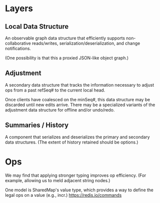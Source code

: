 # Layers

## Local Data Structure
An observable graph data structure that efficiently supports non-collaborative reads/writes, serialization/deserialization, and
change notifications.



(One possibility is that this a proxied JSON-like object graph.)

## Adjustment
A secondary data structure that tracks the information necessary to adjust ops from a past refSeq# to the current local head.

Once clients have coalesced on the minSeq#, this data structure may be discarded until new edits arrive.  There may be a specialized
variants of the adjustment data structure for offline and/or undo/redo.

## Summaries / History
A component that serializes and deserializes the primary and secondary data structures.  (The extent of history retained should
be options.)

# Ops
We may find that applying stronger typing improves op efficiency.  (For example, allowing us to meld adjacent string nodes.)

One model is SharedMap's value type, which provides a way to define the legal ops on a value (e.g., incr.)
https://redis.io/commands


